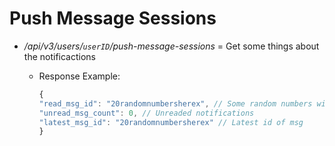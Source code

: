 # Push Message Sessions

* */api/v3/users/`userID`/push-message-sessions* = Get some things about the notificactions
  * Response Example:

    ```js
    {
    "read_msg_id": "20randomnumbersherex", // Some random numbers with id
    "unread_msg_count": 0, // Unreaded notifications
    "latest_msg_id": "20randomnumbersherex" // Latest id of msg
    }
    ```
